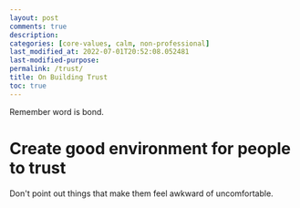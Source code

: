 ```yaml
---
layout: post
comments: true
description:
categories: [core-values, calm, non-professional]
last_modified_at: 2022-07-01T20:52:08.052481
last-modified-purpose:
permalink: /trust/
title: On Building Trust
toc: true
---
```


Remember word is bond.

# Create good environment for people to trust

Don't point out things that make them feel awkward of uncomfortable.
